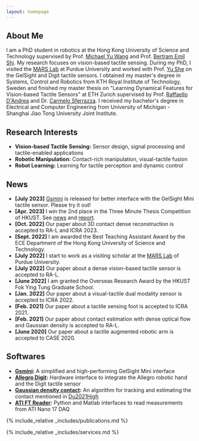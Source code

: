 ```yaml
---
layout: homepage
---
```


## About Me

I am a PhD student in robotics at the Hong Kong University of Science and Technology supervised by Prof. [Michael Yu Wang](https://scholar.google.com/citations?user=Oo7c22wAAAAJ&hl=en) and Prof. [Bertram Emil Shi](https://scholar.google.com.hk/citations?user=KaaF6ooAAAAJ&hl=en). My research focuses on vision-based tactile sensing. During my PhD, I visited the [MARS Lab](https://www.purduemars.com/) at Purdue University and worked with Prof. [Yu She](https://scholar.google.com/citations?user=r-dJcIsAAAAJ&hl=en) on the GelSight and Digit tactile sensors. I obtained my master's degree in Systems, Control and Robotics from KTH Royal Institute of Technology, Sweden and finished my master thesis on "Learning Dynamical Features for Vision-based Tactile Sensors" at ETH Zurich supervised by Prof. [Raffaello D'Andrea](https://scholar.google.com/citations?user=FdGOel8AAAAJ&hl=en) and Dr. [Carmelo Sferrazza](https://scholar.google.com/citations?user=x0_lwNYAAAAJ&hl=en). I received my bachelor's degree in Electrical and Computer Engineering from University of Michigan - Shanghai Jiao Tong University Joint Institute.

## Research Interests

- **Vision-based Tactile Sensing:** Sensor design, signal processing and tactile-enabled applications
- **Robotic Manipulation:** Contact-rich manipulation, visual-tactile fusion
- **Robot Learning:** Learning for tactile perception and dynamic control

## News
- **[July 2023]** [Gsmini](https://github.com/duyipai/gsmini) is released for better interface with the GelSight Mini tactile sensor. Please try it out!
- **[Apr. 2023]** I win the 2nd place in the Three Minute Thesis Competition of HKUST. See [news](https://3mt.hkust.edu.hk/news/2023-hkust-3mtr-competition) and [report](https://ri.hkust.edu.hk/news/congratulations-yipai-duphd-student-electronic-and-computer-engineering-winning-second-place).
- **[Oct. 2022]** Our paper about 3D contact dense reconstruction is accepted to RA-L and ICRA 2023.
- **[Sept. 2022]** I am awarded the Best Teaching Assistant Award by the ECE Department of the Hong Kong University of Science and Technology.
- **[July 2022]** I start to work as a visiting scholar at the [MARS Lab](https://www.purduemars.com/) of Purdue University.
- **[July 2022]** Our paper about a dense vision-based tactile sensor is accepted to RA-L.
- **[June 2022]** I am granted the Overseas Research Award by the HKUST Fok Ying Tung Graduate School.
- **[Jan. 2022]** Our paper about a visual-tactile dual modality sensor is accepted to ICRA 2022.
- **[Feb. 2021]** Our paper about a tactile sensing foot is accepted to ICRA 2021.
- **[Feb. 2021]** Our paper about contact estimation with dense optical flow and Gaussian density is accepted to RA-L.
- **[June 2020]** Our paper about a tactile augmented robotic arm is accepted to CASE 2020.

## Softwares

- **[Gsmini](https://github.com/duyipai/gsmini):** A simplified and high-performing GelSight Mini interface
- **[Allegro Digit](https://github.com/duyipai/Allegro_Digit):** Hardware interface to integrate the Allegro robotic hand and the Digit tactile sensor
- **[Gaussian density contact](https://github.com/duyipai/Contact-Modelling-with-Gaussian-Density):** An algorithm for tracking and estimating the contact mentioned in [Du2021High](assets/files/Du2021High.pdf)
- **[ATI FT Reader](https://github.com/duyipai/ATI-FT-DAQ-Reader):** Python and Matlab interfaces to read measurements from ATI Nano 17 DAQ

{% include_relative _includes/publications.md %}

{% include_relative _includes/services.md %}

